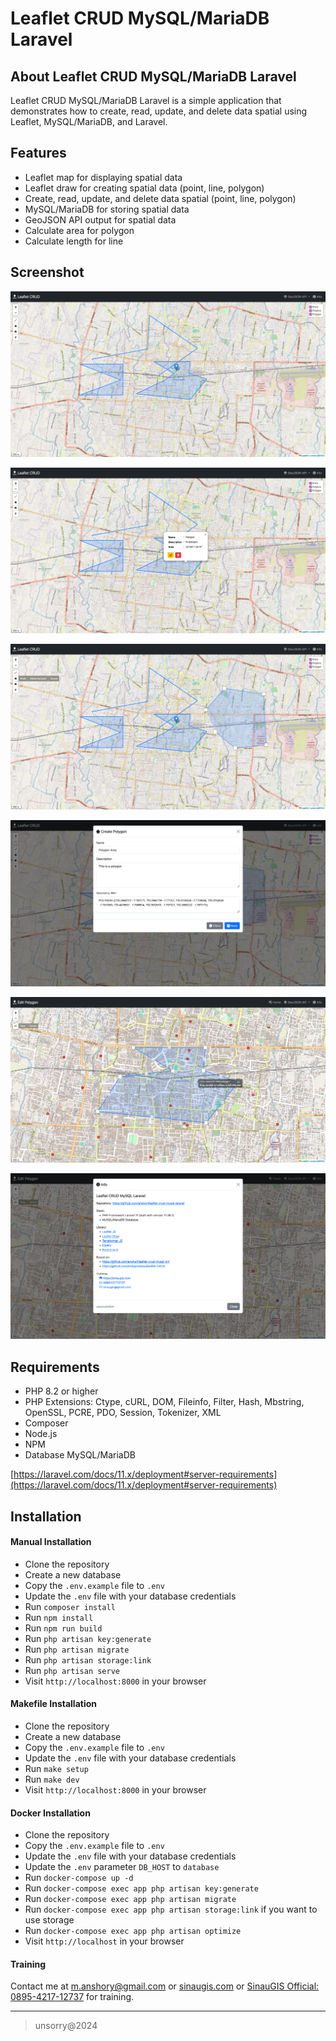 # Leaflet CRUD MySQL/MariaDB Laravel

## About Leaflet CRUD MySQL/MariaDB Laravel

Leaflet CRUD MySQL/MariaDB Laravel is a simple application that demonstrates how to create, read, update, and delete data spatial using Leaflet, MySQL/MariaDB, and Laravel.

## Features

- Leaflet map for displaying spatial data
- Leaflet draw for creating spatial data (point, line, polygon)
- Create, read, update, and delete data spatial (point, line, polygon)
- MySQL/MariaDB for storing spatial data
- GeoJSON API output for spatial data
- Calculate area for polygon
- Calculate length for line

## Screenshot

![Preview Map View](public/images/screenshot/pic1.png "Home Page")

![Preview Popup Info](public/images/screenshot/pic2.png "Popup Info")

![Preview Create](public/images/screenshot/pic3.png "Create New Feature")

![Preview Form Create Feature](public/images/screenshot/pic4.png "Form Create New Feature")

![Preview Edit Feature](public/images/screenshot/pic5.png "Edit Feature")

![Preview Info](public/images/screenshot/pic6.png "Info")

## Requirements

- PHP 8.2 or higher
- PHP Extensions: Ctype, cURL, DOM, Fileinfo, Filter, Hash, Mbstring, OpenSSL, PCRE, PDO, Session, Tokenizer, XML
- Composer
- Node.js
- NPM
- Database MySQL/MariaDB

[https://laravel.com/docs/11.x/deployment#server-requirements](https://laravel.com/docs/11.x/deployment#server-requirements)

## Installation

#### Manual Installation

- Clone the repository
- Create a new database
- Copy the `.env.example` file to `.env`
- Update the `.env` file with your database credentials
- Run `composer install`
- Run `npm install`
- Run `npm run build`
- Run `php artisan key:generate`
- Run `php artisan migrate`
- Run `php artisan storage:link`
- Run `php artisan serve`
- Visit `http://localhost:8000` in your browser

#### Makefile Installation

- Clone the repository
- Create a new database
- Copy the `.env.example` file to `.env`
- Update the `.env` file with your database credentials
- Run `make setup`
- Run `make dev`
- Visit `http://localhost:8000` in your browser

#### Docker Installation
- Clone the repository
- Copy the `.env.example` file to `.env`
- Update the `.env` file with your database credentials
- Update the `.env` parameter `DB_HOST` to `database`
- Run `docker-compose up -d`
- Run `docker-compose exec app php artisan key:generate`
- Run `docker-compose exec app php artisan migrate`
- Run `docker-compose exec app php artisan storage:link` if you want to use storage
- Run `docker-compose exec app php artisan optimize`
- Visit `http://localhost` in your browser

#### Training

Contact me at [m.anshory@gmail.com](mailto:m.anshory@gmail.com) or [sinaugis.com](https://sinaugis.com) or [SinauGIS Official: 0895-4217-12737](https://wa.me/0895421712737) for training.

___

> unsorry@2024